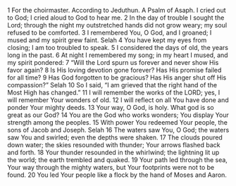 1	For the choirmaster. According to Jeduthun. A Psalm of Asaph. I cried out to God; I cried aloud to God to hear me.
2	In the day of trouble I sought the Lord; through the night my outstretched hands did not grow weary; my soul refused to be comforted.
3	I remembered You, O God, and I groaned; I mused and my spirit grew faint. Selah
4	You have kept my eyes from closing; I am too troubled to speak.
5	I considered the days of old, the years long in the past.
6	At night I remembered my song; in my heart I mused, and my spirit pondered:
7	“Will the Lord spurn us forever and never show His favor again?
8	Is His loving devotion gone forever? Has His promise failed for all time?
9	Has God forgotten to be gracious? Has His anger shut off His compassion?” Selah
10	So I said, “I am grieved that the right hand of the Most High has changed.”
11	I will remember the works of the LORD; yes, I will remember Your wonders of old.
12	I will reflect on all You have done and ponder Your mighty deeds.
13	Your way, O God, is holy. What god is so great as our God?
14	You are the God who works wonders; You display Your strength among the peoples.
15	With power You redeemed Your people, the sons of Jacob and Joseph. Selah
16	The waters saw You, O God; the waters saw You and swirled; even the depths were shaken.
17	The clouds poured down water; the skies resounded with thunder; Your arrows flashed back and forth.
18	Your thunder resounded in the whirlwind; the lightning lit up the world; the earth trembled and quaked.
19	Your path led through the sea, Your way through the mighty waters, but Your footprints were not to be found.
20	You led Your people like a flock by the hand of Moses and Aaron.